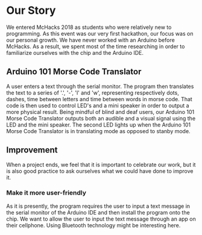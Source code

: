 # Our Story
We entered McHacks 2018 as students who were relatively new to programming. As this event was our very first hackathon, our focus was on our personal growth. We have never worked with an Arduino before McHacks. As a result, we spent most of the time researching in order to familiarize ourselves with the chip and the Arduino IDE.

## Arduino 101 Morse Code Translator
A user enters a text through the serial monitor. The program then translates the text to a series of '.', '-', 'l' and 'w', representing respectively dots, dashes, time between letters and time between words in morse code. That code is then used to control LED's and a mini speaker in order to output a more physical result. Being mindful of blind and deaf users, our Arduino 101 Morse Code Translator outputs both an audible and a visual signal using the LED and the mini speaker. The second LED lights up when the Arduino 101 Morse Code Translator is in translating mode as opposed to stanby mode.

## Improvement
When a project ends, we feel that it is important to celebrate our work, but it is also good practice to ask ourselves what we could have done to improve it.

### Make it more user-friendly
As it is presently, the program requires the user to input a text message in the serial monitor of the Arduino IDE and then install the program onto the chip. We want to allow the user to input the text message through an app on their cellphone. Using Bluetooth technology might be interesting here.
